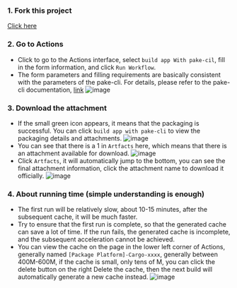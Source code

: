 ### 1. Fork this project

[Click here](https://github.com/tw93/Pake/fork)

### 2. Go to Actions
- Click to go to the Actions interface, select `build app With pake-cil`, fill in the form information, and click `Run Workflow`.
- The form parameters and filling requirements are basically consistent with the parameters of the pake-cli. For details, please refer to the pake-cli documentation, [link](https://github.com/tw93/Pake/blob/master/bin/README_EN.md#usage)
![image](https://user-images.githubusercontent.com/28218658/223753696-0c5b51e3-8b75-4455-b9c3-d89216517daf.png)

### 3. Download the attachment
- If the small green icon appears, it means that the packaging is successful. You can click `build app with pake-cli` to view the packaging details and attachments.
![image](https://user-images.githubusercontent.com/28218658/223757048-06f38ecf-38a1-4aef-920f-ac5edcdfca13.png)
- You can see that there is a 1 in `Artfacts` here, which means that there is an attachment available for download.
![image](https://user-images.githubusercontent.com/28218658/223757384-10c8c2c5-d77c-4202-8572-668a2eca2e5f.png)
- Click `Artfacts`, it will automatically jump to the bottom, you can see the final attachment information, click the attachment name to download it officially.
![image](https://user-images.githubusercontent.com/28218658/223757788-08f9ce71-d2ae-49f8-b2a5-debbb9214bc2.png)


### 4. About running time (simple understanding is enough)
- The first run will be relatively slow, about 10-15 minutes, after the subsequent cache, it will be much faster.
- Try to ensure that the first run is complete, so that the generated cache can save a lot of time. If the run fails, the generated cache is incomplete, and the subsequent acceleration cannot be achieved.
- You can view the cache on the page in the lower left corner of Actions, generally named `[Package Platform]-Cargo-xxxx`, generally between 400M-600M, if the cache is small, only tens of M, you can click the delete button on the right Delete the cache, then the next build will automatically generate a new cache instead.
![image](https://user-images.githubusercontent.com/28218658/223755867-7ecd413f-c50b-47b7-9816-4071250f3c16.png)

